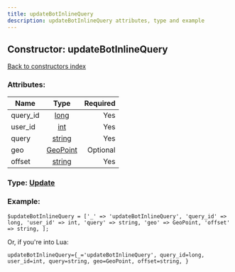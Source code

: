 ```yaml
---
title: updateBotInlineQuery
description: updateBotInlineQuery attributes, type and example
---
```

## Constructor: updateBotInlineQuery  
[Back to constructors index](index.md)



### Attributes:

| Name     |    Type       | Required |
|----------|:-------------:|---------:|
|query\_id|[long](../types/long.md) | Yes|
|user\_id|[int](../types/int.md) | Yes|
|query|[string](../types/string.md) | Yes|
|geo|[GeoPoint](../types/GeoPoint.md) | Optional|
|offset|[string](../types/string.md) | Yes|



### Type: [Update](../types/Update.md)


### Example:

```
$updateBotInlineQuery = ['_' => 'updateBotInlineQuery', 'query_id' => long, 'user_id' => int, 'query' => string, 'geo' => GeoPoint, 'offset' => string, ];
```  

Or, if you're into Lua:  


```
updateBotInlineQuery={_='updateBotInlineQuery', query_id=long, user_id=int, query=string, geo=GeoPoint, offset=string, }

```


